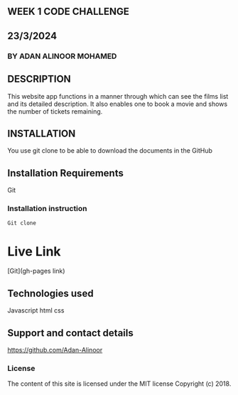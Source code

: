 ## WEEK 1 CODE CHALLENGE

## 23/3/2024

### BY ADAN ALINOOR MOHAMED

## DESCRIPTION
This website app functions in a manner through which can see the films list and its detailed description. It also enables one to book a movie and shows the number of tickets remaining.

## INSTALLATION 
You use git clone to be able to download the documents in the GitHub

## Installation Requirements
Git

### Installation instruction
```
Git clone 

```

# Live Link
[Git](gh-pages link)

## Technologies used
Javascript
html
css


## Support and contact details
https://github.com/Adan-Alinoor

### License
The content of this site is licensed under the MIT license
Copyright (c) 2018.